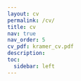 ```yaml
---
layout: cv
permalink: /cv/
title: cv
nav: true
nav_order: 5
cv_pdf: kramer_cv.pdf
description: 
toc:
  sidebar: left
---
```

